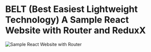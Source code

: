 # BELT (Best Easiest Lightweight Technology) A Sample React Website with Router and ReduxX

![Sample React Website with Router](https://i.gyazo.com/5341df4802428b922492934e56d964eb.gif)

